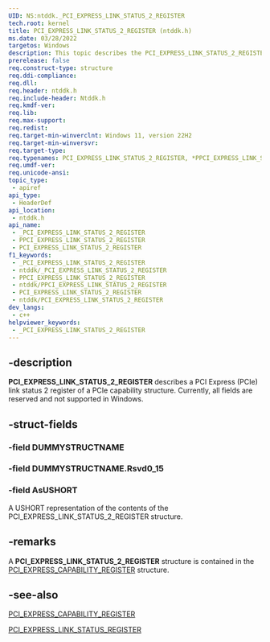 ```yaml
---
UID: NS:ntddk._PCI_EXPRESS_LINK_STATUS_2_REGISTER
tech.root: kernel
title: PCI_EXPRESS_LINK_STATUS_2_REGISTER (ntddk.h)
ms.date: 03/28/2022
targetos: Windows
description: This topic describes the PCI_EXPRESS_LINK_STATUS_2_REGISTER union.
prerelease: false
req.construct-type: structure
req.ddi-compliance: 
req.dll: 
req.header: ntddk.h
req.include-header: Ntddk.h
req.kmdf-ver: 
req.lib: 
req.max-support: 
req.redist: 
req.target-min-winverclnt: Windows 11, version 22H2
req.target-min-winversvr: 
req.target-type: 
req.typenames: PCI_EXPRESS_LINK_STATUS_2_REGISTER, *PPCI_EXPRESS_LINK_STATUS_2_REGISTER
req.umdf-ver: 
req.unicode-ansi: 
topic_type:
 - apiref
api_type:
 - HeaderDef
api_location:
 - ntddk.h
api_name:
 - _PCI_EXPRESS_LINK_STATUS_2_REGISTER
 - PPCI_EXPRESS_LINK_STATUS_2_REGISTER
 - PCI_EXPRESS_LINK_STATUS_2_REGISTER
f1_keywords:
 - _PCI_EXPRESS_LINK_STATUS_2_REGISTER
 - ntddk/_PCI_EXPRESS_LINK_STATUS_2_REGISTER
 - PPCI_EXPRESS_LINK_STATUS_2_REGISTER
 - ntddk/PPCI_EXPRESS_LINK_STATUS_2_REGISTER
 - PCI_EXPRESS_LINK_STATUS_2_REGISTER
 - ntddk/PCI_EXPRESS_LINK_STATUS_2_REGISTER
dev_langs:
 - c++
helpviewer_keywords:
 - _PCI_EXPRESS_LINK_STATUS_2_REGISTER
---
```


## -description

**PCI_EXPRESS_LINK_STATUS_2_REGISTER** describes a PCI Express (PCIe) link status 2 register of a PCIe capability structure. Currently, all fields are reserved and not supported in Windows.

## -struct-fields

### -field DUMMYSTRUCTNAME

### -field DUMMYSTRUCTNAME.Rsvd0_15

### -field AsUSHORT

A USHORT representation of the contents of the PCI_EXPRESS_LINK_STATUS_2_REGISTER structure.

## -remarks

A **PCI_EXPRESS_LINK_STATUS_2_REGISTER** structure is contained in the [PCI_EXPRESS_CAPABILITY_REGISTER](ns-ntddk-_pci_express_capability.md) structure.

## -see-also

[PCI_EXPRESS_CAPABILITY_REGISTER](ns-ntddk-_pci_express_capability.md)

[PCI_EXPRESS_LINK_STATUS_REGISTER](./ns-ntddk-_pci_express_link_status_register.md)

